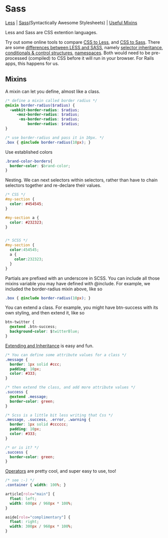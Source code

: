# Sass  
[Less](http://lesscss.org/) | [Sass](http://sass-lang.com/)(Syntactically Awesome Stylesheets) | [Useful Mixins](http://zerosixthree.se/8-sass-mixins-you-must-have-in-your-toolbox/)  
  
Less and Sass are CSS extention languages.  
  
Try out some online tools to compare [CSS to Less](http://css2less.cc/), and [CSS to Sass](http://css2sass.heroku.com/). There are some [differences between LESS and SASS](https://gist.github.com/chriseppstein/674726), namely [selector inheritance](https://gist.github.com/chriseppstein/674726#selector-inheritance), [conditionals & control structures](https://gist.github.com/chriseppstein/674726#conditionals--control-structures), [namespaces](https://gist.github.com/chriseppstein/674726#namespaces). Both would need to be pre-processed (compiled) to CSS before it will run in your browser. For Rails apps, this happens for us.  
  
## Mixins  
A mixin can let you define, almost like a class.
```scss
/* define a mixin called border radius */
@mixin border-radius($radius) {
  -webkit-border-radius: $radius;
     -moz-border-radius: $radius;
      -ms-border-radius: $radius;
          border-radius: $radius;
}

/* use border-radius and pass it in 10px. */
.box { @include border-radius(10px); }
```  
Use established colors  
```css
.brand-color-borders{
  border-color: $brand-color;
}
```  
Nesting. We can next selectors within selectors, rather than have to chain selectors together and re-declare their values.  
```scss
/* CSS */
#my-section {
  color: #454545;
}

#my-section a {
  color: #232323;
}


/* SCSS */
#my-section {
  color:454545;
  a {
    color:232323;
  }
}
```  
Partials are prefixed with an underscore in SCSS. You can include all those mixins variable you may have defined with @include. For example, we included the border-radius mixin above, like so    
```scss
.box { @include border-radius(10px); }
```  
You can extend a class. For example, you might have btn-success with its own styling, and then extend it, like so  
```css
btn-twitter {
  @extend .btn-success;
  background-color: $twitterBlue;
}
```  
[Extending and Inheritance](http://sass-lang.com/guide#topic-7) is easy and fun.  
```scss
/* You can define some attribute values for a class */
.message {
  border: 1px solid #ccc;
  padding: 10px;
  color: #333;
}

/* then extend the class, and add more attribute values */
.success {
  @extend .message;
  border-color: green;
}

/* Scss is a little bit less writing that Css */
.message, .success, .error, .warning {
  border: 1px solid #cccccc;
  padding: 10px;
  color: #333;
}

/* or is it? */
.success {
  border-color: green;
}
```  
[Operators](http://sass-lang.com/guide#topic-7) are pretty cool, and super easy to use, too!  
```scss
/* see :-) */
.container { width: 100%; }

article[role="main"] {
  float: left;
  width: 600px / 960px * 100%;
}

aside[role="complimentary"] {
  float: right;
  width: 300px / 960px * 100%;
}
```
